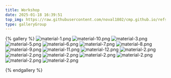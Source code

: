 ```yaml
---
title: Workshop
date: 2025-01-18 16:39:51
top_img: https://raw.githubusercontent.com/noval1802/cmp.github.io/refs/heads/main/asset/kubah/avawater.jpg
type: galleryGroup
---
```

<!-- # **Dokumentasi Foto Workshop Cipta Mandiri Perkasa (CMP)**  

**Cipta Mandiri Perkasa (CMP)** memiliki workshop yang dirancang khusus untuk memproduksi berbagai elemen konstruksi berbahan GRC (Glassfiber Reinforced Cement) dengan standar kualitas tinggi. Berikut adalah dokumentasi dari aktivitas di workshop CMP, yang menunjukkan komitmen kami dalam menghadirkan hasil kerja terbaik:  
> **CMP – Kualitas yang Terjamin, Dari Workshop hingga Lokasi Proyek.** -->

{% gallery %}
![material-1.png](https://raw.githubusercontent.com/noval1802/cmp.github.io/refs/heads/main/asset/workshop/IMG_9036.jpg) 
![material-10.png](https://raw.githubusercontent.com/noval1802/cmp.github.io/refs/heads/main/asset/workshop/PHOTO-2025-01-18-16-05-38.jpg)
![material-3.png](https://raw.githubusercontent.com/noval1802/cmp.github.io/refs/heads/main/asset/workshop/IMG_9032.jpg)
![material-5.png](https://raw.githubusercontent.com/noval1802/cmp.github.io/refs/heads/main/asset/workshop/IMG_9034.jpg)
![material-6.png](https://raw.githubusercontent.com/noval1802/cmp.github.io/refs/heads/main/asset/workshop/IMG_9033.jpg)
![material-7.png](https://raw.githubusercontent.com/noval1802/cmp.github.io/refs/heads/main/asset/workshop/IMG_9037.jpg)
![material-8.png](https://raw.githubusercontent.com/noval1802/cmp.github.io/refs/heads/main/asset/workshop/IMG_9035.jpg)
![material-9.png](https://raw.githubusercontent.com/noval1802/cmp.github.io/refs/heads/main/asset/workshop/IMG_9034.jpg)
![material-11.png](https://raw.githubusercontent.com/noval1802/cmp.github.io/refs/heads/main/asset/workshop/PHOTO-2025-01-18-16-05-40.jpg)
![material-12.png](https://raw.githubusercontent.com/noval1802/cmp.github.io/refs/heads/main/asset/workshop/PHOTO-2025-01-18-16-05-39.jpg)
![material-2.png](https://raw.githubusercontent.com/noval1802/cmp.github.io/refs/heads/main/asset/workshop/IMG_9031.jpg) 
![material-2.png](https://raw.githubusercontent.com/noval1802/cmp.github.io/refs/heads/main/asset/workshop/PHOTO-2025-01-18-16-05-42.jpg) 
![material-2.png](https://raw.githubusercontent.com/noval1802/cmp.github.io/refs/heads/main/asset/workshop/PHOTO-2025-01-18-16-05-41.jpg) 
![material-2.png](https://raw.githubusercontent.com/noval1802/cmp.github.io/refs/heads/main/asset/workshop/PHOTO-2025-01-18-16-05-44.jpg) 
![material-2.png](https://raw.githubusercontent.com/noval1802/cmp.github.io/refs/heads/main/asset/workshop/PHOTO-2025-01-18-16-05-43.jpg) 
![material-2.png](https://raw.githubusercontent.com/noval1802/cmp.github.io/refs/heads/main/asset/workshop/PHOTO-2025-01-18-16-05-46.jpg) 
![material-2.png](https://raw.githubusercontent.com/noval1802/cmp.github.io/refs/heads/main/asset/workshop/PHOTO-2025-01-18-16-05-45.jpg) 

{% endgallery %}